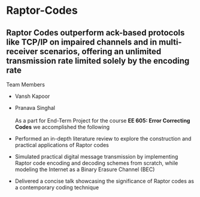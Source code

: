 # Raptor-Codes
## Raptor Codes outperform ack-based protocols like TCP/IP on impaired channels and in multi-receiver scenarios, offering an unlimited transmission rate limited solely by the encoding rate 
Team Members
* Vansh Kapoor
* Pranava Singhal\
\
As a part for End-Term Project for the course **EE 605: Error Correcting Codes** we accomplished the following 


* Performed an in-depth literature review to explore the construction and practical applications of Raptor codes
* Simulated practical digital message transmission by implementing Raptor code encoding and decoding schemes
from scratch, while modeling the Internet as a Binary Erasure Channel (BEC)
* Delivered a concise talk showcasing the significance of Raptor codes as a contemporary coding technique
